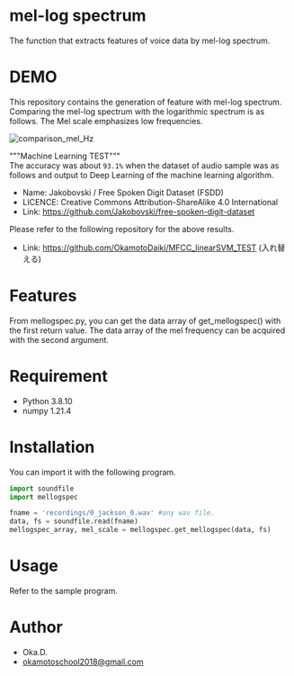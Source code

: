 # mel-log spectrum
 
The function that extracts features of voice data by mel-log spectrum.
 
# DEMO
 
This repository contains the generation of feature with mel-log spectrum. Comparing the mel-log spectrum with the logarithmic spectrum is as follows. The Mel scale emphasizes low frequencies.

![comparison_mel_Hz](https://user-images.githubusercontent.com/49944765/174479503-bb3fed4e-7dad-4839-a29a-db3f3b0d7ed4.png)

"""Machine Learning TEST"""<br>
The accuracy was about `93.1%` when the dataset of audio sample was as follows and output to Deep Learning of the machine learning algorithm.

* Name:  Jakobovski / Free Spoken Digit Dataset (FSDD)
* LICENCE: Creative Commons Attribution-ShareAlike 4.0 International
* Link: https://github.com/Jakobovski/free-spoken-digit-dataset

Please refer to the following repository for the above results.
* Link: https://github.com/OkamotoDaiki/MFCC_linearSVM_TEST (入れ替える)

# Features

From mellogspec.py, you can get the data array of get_mellogspec() with the first return value. The data array of the mel frequency can be acquired with the second argument.
 
# Requirement

* Python 3.8.10
* numpy 1.21.4
 
# Installation
 
You can import it with the following program.
 
```python
import soundfile
import mellogspec

fname = 'recordings/0_jackson_0.wav' #any wav file.
data, fs = soundfile.read(fname)
mellogspec_array, mel_scale = mellogspec.get_mellogspec(data, fs)
```
 
# Usage
 
Refer to the sample program.

# Author
* Oka.D.
* okamotoschool2018@gmail.com